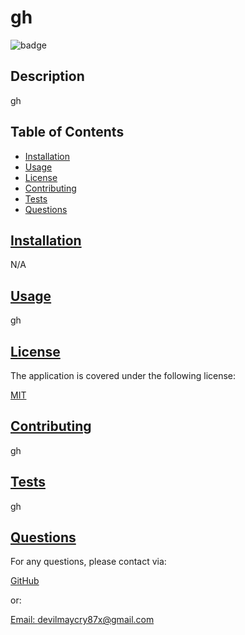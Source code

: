 
# gh

![badge](https://img.shields.io/badge/License-MIT-blue.svg)

## Description

  gh

## Table of Contents
  
* [Installation](#installation)
* [Usage](#usage)
* [License](#license)
* [Contributing](#contributing)
* [Tests](#tests)
* [Questions](#questions)

## [Installation](#table-of-contents)

  N/A

## [Usage](#table-of-contents)
  
  gh

## [License](#table-of-contents)
  
  The application is covered under the following license:
  
  [MIT](https://opensource.org/licenses/MIT)  

## [Contributing](#table-of-contents)
  
  gh

## [Tests](#table-of-contents)
  
  gh

## [Questions](#table-of-contents)

  For any questions, please contact via:
  
  [GitHub](https://github.com/octofoxx)

  or:
  
  [Email: devilmaycry87x@gmail.com](mailto:devilmaycry87x@gmail.com)  
